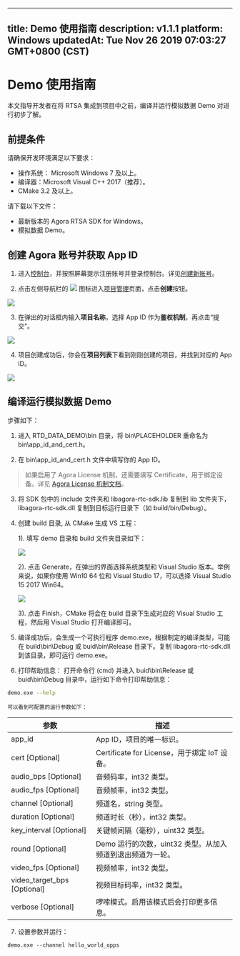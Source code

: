 
---
title: Demo 使用指南
description: v1.1.1
platform: Windows
updatedAt: Tue Nov 26 2019 07:03:27 GMT+0800 (CST)
---
# Demo 使用指南
本文指导开发者在将 RTSA 集成到项目中之前，编译并运行模拟数据 Demo 对进行初步了解。

## 前提条件
请确保开发环境满足以下要求：

* 操作系统： Microsoft Windows 7 及以上。
* 编译器：Microsoft Visual C++ 2017（推荐）。
* CMake 3.2 及以上。

请下载以下文件：
* 最新版本的 Agora RTSA SDK for Windows。
* 模拟数据 Demo。

## 创建 Agora 账号并获取 App ID
1. 进入[控制台](https://console.agora.io/)，并按照屏幕提示注册账号并登录控制台。详见[创建新账号](../../cn/RTSA/sign_in_and_sign_up.md)。

2. 点击左侧导航栏的 ![](https://web-cdn.agora.io/docs-files/1551254998344) 图标进入[项目管理](https://console.agora.io/projects)页面，点击**创建**按钮。

![](https://web-cdn.agora.io/docs-files/1574156100068)

3. 在弹出的对话框内输入**项目名称**，选择 App ID 作为**鉴权机制**，再点击“提交”。

![](https://web-cdn.agora.io/docs-files/1574921599254)

4. 项目创建成功后，你会在**项目列表**下看到刚刚创建的项目，并找到对应的 App ID。

![](https://web-cdn.agora.io/docs-files/1574921811175)




## 编译运行模拟数据 Demo
步骤如下：
1. 进入 RTD_DATA_DEMO\bin 目录，将 bin\PLACEHOLDER 重命名为 bin\app_id_and_cert.h。

2. 在 bin\app_id_and_cert.h 文件中填写你的 App ID。

 >如果启用了 Agora License 机制，还需要填写 Certificate，用于绑定设备。详见  [Agora License 机制文档](https://docs-preview.agoralab.co/cn/Agora%20Platform/license_mechanism_v3?platform=All%20Platforms)。

3. 将 SDK 包中的 include 文件夹和 libagora-rtc-sdk.lib 复制到 lib 文件夹下，libagora-rtc-sdk.dll 复制到目标运行目录下（如 build/bin/Debug）。

4. 创建 build 目录,  从 CMake 生成 VS 工程：
	
	1). 填写 demo 目录和 build 文件夹目录如下：
	
	![](https://web-cdn.agora.io/docs-files/1556520849021)
	
	2). 点击 Generate，在弹出的界面选择系统类型和 Visual Studio 版本。举例来说，如果你使用 Win10 64 位和 Visual Studio 17，可以选择 Visual Studio 15 2017 Win64。 

	![](https://web-cdn.agora.io/docs-files/1556520902662)
	
	3). 点击 Finish，CMake 将会在 build 目录下生成对应的 Visual Studio 工程，然后用 Visual Studio 打开编译即可。

5. 编译成功后，会生成一个可执行程序 demo.exe，根据制定的编译类型，可能在 build\bin\Debug 或 buid\bin\Release 目录下。复制 libagora-rtc-sdk.dll 到该目录，即可运行 demo.exe。

6. 打印帮助信息：
	打开命令行 (cmd) 并进入 buid\bin\Release 或 buid\bin\Debug 目录中，运行如下命令打印帮助信息：
 ~~~bash
demo.exe --help
~~~

	可以看到可配置的运行参数如下：

 | 参数                        | 描述                                                       |
|-----------------------------|------------------------------------------------------------|
| app_id                      | App ID，项目的唯一标识。                                   |
| cert [Optional]             | Certificate for License，用于绑定 IoT 设备。               |
| audio_bps [Optional]        | 音频码率，int32 类型。                                     |
| audio_fps [Optional]        | 音频帧率，int32 类型。                                     |
| channel [Optional]          | 频道名，string 类型。                                      |
| duration [Optional]         | 频道时长（秒），int32 类型。                               |
| key_interval [Optional]     | 关键帧间隔（毫秒），uint32 类型。                          |
| round [Optional]            | Demo 运行的次数，uint32 类型。从加入频道到退出频道为一轮。 |
| video_fps [Optional]        | 视频帧率，int32 类型。                                     |
| video_target_bps [Optional] | 视频目标码率，int32 类型。                                 |
| verbose [Optional]          | 啰嗦模式。启用该模式后会打印更多信息。                     |

7. 设置参数并运行：

 ~~~shell
demo.exe --channel hello_world_opps
~~~
